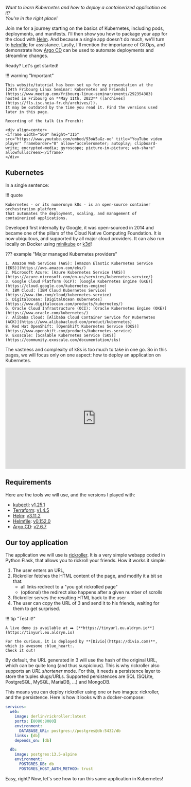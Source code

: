 *Want to learn Kubernetes and how to deploy a containerized application on it?<br>
You're in the right place!*

Join me for a journey starting on the basics of Kubernetes, including pods, deployments, and manifests.
I'll then show you how to package your app for the cloud with [Helm](https://helm.sh).
And because a single app doesn't do much, we'll turn to [helmfile](https://helmfile.readthedocs.io/) for assistance.
Lastly, I'll mention the importance of GitOps, and demonstrate how [Argo CD](https://argo-cd.readthedocs.io/en/stable/)
can be used to automate deployments and streamline changes.

Ready? Let's get started!

!!! warning "Important"

    This website/tutorial has been set up for my presentation at the
    [24th Fribourg Linux Seminar: Kubernetes and Friends](https://www.meetup.com/fribourg-linux-seminar/events/292354383)
    hosted in Fribourg on **May 11th, 2023** ([archives](https://fls.isc.heia-fr.ch/archives/)).
    It may be outdated by the time you read it. Find the versions used later in this page.

    Recording of the talk (in French):

    <div align=center>
    <iframe width="560" height="315" src="https://www.youtube.com/embed/93oW5aGz-oo" title="YouTube video player" frameborder="0" allow="accelerometer; autoplay; clipboard-write; encrypted-media; gyroscope; picture-in-picture; web-share" allowfullscreen></iframe>
    </div>

## Kubernetes

In a single sentence:

!!! quote

    Kubernetes - or its numeronym k8s - is an open-source container orchestration platform
    that automates the deployment, scaling, and management of containerized applications.

Developed first internally by Google, it was open-sourced in 2014 and became one of the pillars of
the Cloud Native Computing Foundation. It is now ubiquitous, and supported by all major cloud providers.
It can also run locally on Docker using [minikube](https://minikube.sigs.k8s.io/) or [k3d](https://k3d.io/)!

??? example "Major managed Kubernetes providers"

    1. Amazon Web Services (AWS): [Amazon Elastic Kubernetes Service (EKS)](https://aws.amazon.com/eks/)
    2. Microsoft Azure: [Azure Kubernetes Service (AKS)](https://azure.microsoft.com/en-us/services/kubernetes-service/)
    3. Google Cloud Platform (GCP): [Google Kubernetes Engine (GKE)](https://cloud.google.com/kubernetes-engine)
    4. IBM Cloud: [IBM Cloud Kubernetes Service](https://www.ibm.com/cloud/kubernetes-service)
    5. DigitalOcean: [DigitalOcean Kubernetes](https://www.digitalocean.com/products/kubernetes/)
    6. Oracle Cloud Infrastructure (OCI): [Oracle Kubernetes Engine (OKE)](https://www.oracle.com/kubernetes/)
    7. Alibaba Cloud: [Alibaba Cloud Container Service for Kubernetes (ACK)](https://www.alibabacloud.com/product/kubernetes)
    8. Red Hat OpenShift: [OpenShift Kubernetes Service (OKS)](https://www.openshift.com/products/kubernetes-service)
    9. Exoscale: [Scalable Kubernetes Service (SKS)](https://community.exoscale.com/documentation/sks)

The vastness and complexity of k8s is too much to take in one go. So in this pages, we will focus only on one aspect:
how to deploy an application on Kubernetes.

<div align=center>
<iframe width="560" height="315" src="https://www.youtube-nocookie.com/embed/PziYflu8cB8" title="YouTube video player" frameborder="0" allow="accelerometer; autoplay; clipboard-write; encrypted-media; gyroscope; picture-in-picture; web-share" allowfullscreen></iframe>
</div>

## Requirements

Here are the tools we will use, and the versions I played with:

- [kubectl](https://kubernetes.io/docs/reference/kubectl/kubectl/): [v1.25.1](https://github.com/kubernetes/kubectl/releases/tag/v1.25.1)
- [Terraform](https://terraform.io/): [v1.4.5](https://github.com/hashicorp/terraform/releases/tag/v1.4.5)
- [Helm](https://helm.sh/): [v3.11.2](https://github.com/helm/helm/releases/tag/v3.11.2)
- [Helmfile](https://helmfile.readthedocs.io/): [v0.152.0](https://github.com/helmfile/helmfile/releases/tag/v0.152.0)
- [Argo CD](https://argoproj.github.io/argo-cd/): [v2.6.7](https://github.com/argoproj/argo-cd/releases/tag/v2.6.7)

## Our toy application

The application we will use is [rickroller](https://github.com/derlin/rickroller).
It is a very simple webapp coded in Python Flask, that allows you to rickroll your friends. How it works
it simple:

1. The user enters an URL,
2. Rickroller fetches the HTML content of the page, and modify it a bit so that:
    * all links redirect to a "you got rickrolled page"
    * (optional) the redirect also happens after a given number of scrolls
3. Rickroller serves the resulting HTML back to the user
4. The user can copy the URL of 3 and send it to his friends, waiting for them to get surprised.

!!! tip "Test it!" 

    A live demo is available at ⮕ [**https://tinyurl.eu.aldryn.io**](https://tinyurl.eu.aldryn.io)
    
    For the curious, it is deployed by **[Divio](https://divio.com)**, which is awesome :blue_heart:.
    Check it out!

By default, the URL generated in 3 will use the hash of the original URL, which can be quite long
(and thus suspicious).
This is why rickroller also supports an *URL shortener* mode. For this, it needs a persistence
layer to store the tuples slugs/URLs. Supported persistences are SQL (SQLite, PostgreSQL, MySQL, MariaDB, ...)
and MongoDB.

This means you can deploy rickroller using one or two images: rickroller, and the persistence.
Here is how it looks with a docker-compose:

```yaml
services:
  web:
    image: derlin/rickroller:latest
    ports: [8080:8080]
    environment:
      DATABASE_URL: postgres://postgres@db:5432/db
    links: [db]
    depends_on: [db]

  db:
    image: postgres:13.5-alpine
    environment:
      POSTGRES_DB: db
      POSTGRES_HOST_AUTH_METHOD: trust
```

Easy, right? Now, let's see how to run this same application in Kubernetes!